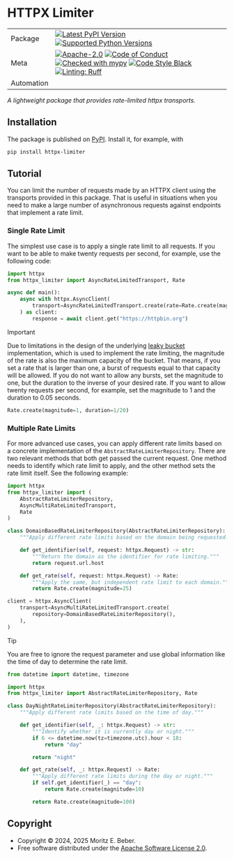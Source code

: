 # HTTPX Limiter

| |                                                                                                                                                                                                                                                                                                                                                                                                                                                                                                                                                                                                            |
|---|------------------------------------------------------------------------------------------------------------------------------------------------------------------------------------------------------------------------------------------------------------------------------------------------------------------------------------------------------------------------------------------------------------------------------------------------------------------------------------------------------------------------------------------------------------------------------------------------------------|
| Package | [![Latest PyPI Version](https://img.shields.io/pypi/v/httpx-limiter.svg)](https://pypi.org/project/httpx-limiter/) [![Supported Python Versions](https://img.shields.io/pypi/pyversions/httpx-limiter.svg)](https://pypi.org/project/httpx-limiter/)                                                                                                                                                                             |
| Meta | [![Apache-2.0](https://img.shields.io/pypi/l/httpx-limiter.svg)](LICENSE) [![Code of Conduct](https://img.shields.io/badge/Contributor%20Covenant-v2.0%20adopted-ff69b4.svg)](.github/CODE_OF_CONDUCT.md) [![Checked with mypy](https://www.mypy-lang.org/static/mypy_badge.svg)](https://mypy-lang.org/) [![Code Style Black](https://img.shields.io/badge/code%20style-black-000000.svg)](https://github.com/ambv/black) [![Linting: Ruff](https://img.shields.io/endpoint?url=https://raw.githubusercontent.com/charliermarsh/ruff/main/assets/badge/v2.json)](https://github.com/astral-sh/ruff) |
| Automation |                                                                                                                                                                                                                                                                                                                                                                                                                                       |

_A lightweight package that provides rate-limited httpx transports._

## Installation

The package is published on [PyPI](https://pypi.org/project/httpx-limiter/).
Install it, for example, with

```sh
pip install httpx-limiter
```

## Tutorial

You can limit the number of requests made by an HTTPX client using the
transports provided in this package. That is useful in situations when you need
to make a large number of asynchronous requests against endpoints that implement
a rate limit.

### Single Rate Limit

The simplest use case is to apply a single rate limit to all requests. If you
want to be able to make twenty requests per second, for example, use the
following code:

```python
import httpx
from httpx_limiter import AsyncRateLimitedTransport, Rate

async def main():
    async with httpx.AsyncClient(
        transport=AsyncRateLimitedTransport.create(rate=Rate.create(magnitude=20)),
    ) as client:
        response = await client.get("https://httpbin.org")
```

> [!IMPORTANT]
> Due to limitations in the design of the underlying [leaky
> bucket](https://en.wikipedia.org/wiki/Leaky_bucket) implementation, which is
> used to implement the rate limiting, the magnitude of the rate is also the
> maximum capacity of the bucket. That means, if you set a rate that is larger
> than one, a burst of requests equal to that capacity will be allowed. If you
> do not want to allow any bursts, set the magnitude to one, but the duration to
> the inverse of your desired rate. If you want to allow twenty requests per
> second, for example, set the magnitude to 1 and the duration to 0.05 seconds.
>
> ```python
> Rate.create(magnitude=1, duration=1/20)
> ```

### Multiple Rate Limits

For more advanced use cases, you can apply different rate limits based on a
concrete implementation of the `AbstractRateLimiterRepository`. There are two
relevant methods that both get passed the current request. One method needs to
identify which rate limit to apply, and the other method sets the rate limit
itself. See the following example:

```python
import httpx
from httpx_limiter import (
    AbstractRateLimiterRepository,
    AsyncMultiRateLimitedTransport,
    Rate
)

class DomainBasedRateLimiterRepository(AbstractRateLimiterRepository):
    """Apply different rate limits based on the domain being requested."""

    def get_identifier(self, request: httpx.Request) -> str:
        """Return the domain as the identifier for rate limiting."""
        return request.url.host

    def get_rate(self, request: httpx.Request) -> Rate:
        """Apply the same, but independent rate limit to each domain."""
        return Rate.create(magnitude=25)

client = httpx.AsyncClient(
    transport=AsyncMultiRateLimitedTransport.create(
        repository=DomainBasedRateLimiterRepository(),
    ),
)
```

> [!TIP]
> You are free to ignore the request parameter and use global information like
> the time of day to determine the rate limit.

```python
from datetime import datetime, timezone

import httpx
from httpx_limiter import AbstractRateLimiterRepository, Rate

class DayNightRateLimiterRepository(AbstractRateLimiterRepository):
    """Apply different rate limits based on the time of day."""

    def get_identifier(self, _: httpx.Request) -> str:
        """Identify whether it is currently day or night."""
        if 6 <= datetime.now(tz=timezone.utc).hour < 18:
            return "day"

        return "night"

    def get_rate(self, _: httpx.Request) -> Rate:
        """Apply different rate limits during the day or night."""
        if self.get_identifier(_) == "day":
            return Rate.create(magnitude=10)

        return Rate.create(magnitude=100)
```

## Copyright

- Copyright © 2024, 2025 Moritz E. Beber.
- Free software distributed under the [Apache Software License 2.0](./LICENSE).
